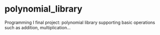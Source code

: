 # polynomial_library
Programming I final project: polynomial library supporting basic operations such as addition, multiplication...
